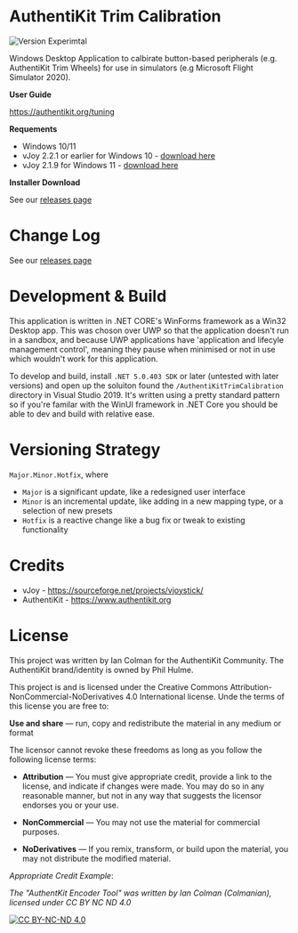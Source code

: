 # AuthentiKit Trim Calibration
![Version Experimtal](https://img.shields.io/badge/Version-Exprimental-blue)

Windows Desktop Application to calbirate button-based peripherals (e.g. AuthentiKit Trim Wheels) for use in simulators (e.g Microsoft Flight Simulator 2020). 

**User Guide**

https://authentikit.org/tuning

**Requements**
* Windows 10/11
* vJoy 2.2.1 or earlier for Windows 10 - [download here](https://github.com/njz3/vJoy/releases/tag/v2.2.1.1)
* vJoy 2.1.9 for Windows 11 - [download here](https://github.com/jshafer817/vJoy/releases/tag/v2.1.9.1)


**Installer Download**

See our [releases page](https://github.com/Colmanian/AuthentiKit-Trim-Calibration/releases)


# Change Log

See our [releases page](https://github.com/Colmanian/AuthentiKit-Trim-Calibration/releases)

# Development & Build
This application is written in .NET CORE's WinForms framework as a Win32 Desktop app. This was choson over UWP so that the application doesn't run in a sandbox, and because UWP applications have 'application and lifecyle management control', meaning they pause when minimised or not in use which wouldn't work for this application. 

To develop and build, install `.NET 5.0.403 SDK` or later (untested with later versions) and open up the soluiton found the `/AuthentiKitTrimCalibration` directory in Visual Studio 2019. It's written using a pretty standard pattern so if you're familar with the WinUI framework in .NET Core you should be able to dev and build with relative ease.

# Versioning Strategy

`Major.Minor.Hotfix`, where

* `Major` is a significant update, like a redesigned user interface
* `Minor` is an incremental update, like adding in a new mapping type, or a selection of new presets
* `Hotfix` is a reactive change like a bug fix or tweak to existing functionality

# Credits
* vJoy - https://sourceforge.net/projects/vjoystick/
* AuthentiKit - https://www.authentikit.org

# License

This project was written by Ian Colman for the AuthentiKit Community. The AuthentiKit brand/identity is owned by Phil Hulme.

This project is and is licensed under the Creative Commons Attribution-NonCommercial-NoDerivatives 4.0 International license. Unde the terms of this license you are free to:

**Use and share** — run, copy and redistribute the material in any medium or format

The licensor cannot revoke these freedoms as long as you follow the following license terms:

* **Attribution** — You must give appropriate credit, provide a link to the license, and indicate if changes were made. You may do so in any reasonable manner, but not in any way that suggests the licensor endorses you or your use.

* **NonCommercial** — You may not use the material for commercial purposes.

* **NoDerivatives** — If you remix, transform, or build upon the material, you may not distribute the modified material. 

*Appropriate Credit Example*:

*The "AuthentKit Encoder Tool" was written by Ian Colman (Colmanian), licensed under CC BY NC ND 4.0*

[![CC BY-NC-ND 4.0][cc-by-nc-nd-image]][cc-by-nc-nd]

[cc-by-nc-nd]: http://creativecommons.org/licenses/by-nc-nd/4.0/
[cc-by-nc-nd-image]: https://licensebuttons.net/l/by-nc-nd/4.0/88x31.png
[cc-by-nc-nd-shield]: https://img.shields.io/badge/License-CC%20BY%20NC%20ND%204.0-lightgrey.svg